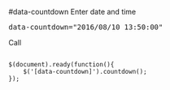 #data-countdown
Enter date and time
<pre>
data-countdown="2016/08/10 13:50:00"
</pre>
Call
<pre>
<code>
$(document).ready(function(){
  	$('[data-countdown]').countdown();
});
</code>
</pre>
